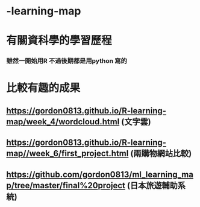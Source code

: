 # -learning-map


# 有關資科學的學習歷程
### 雖然一開始用R 不過後期都是用python 寫的
# 比較有趣的成果
## https://gordon0813.github.io/R-learning-map/week_4/wordcloud.html     (文字雲)
## https://gordon0813.github.io/R-learning-map//week_6/first_project.html   (兩購物網站比較)
## https://github.com/gordon0813/ml_learning_map/tree/master/final%20project  (日本旅遊輔助系統)
